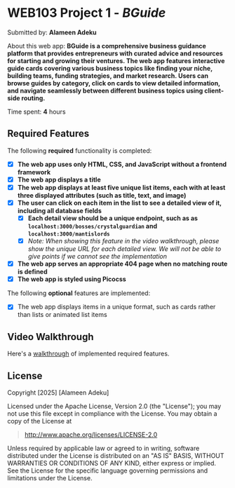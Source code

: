 # WEB103 Project 1 - _BGuide_

Submitted by: **Alameen Adeku**

About this web app: **BGuide is a comprehensive business guidance platform that provides entrepreneurs with curated advice and resources for starting and growing their ventures. The web app features interactive guide cards covering various business topics like finding your niche, building teams, funding strategies, and market research. Users can browse guides by category, click on cards to view detailed information, and navigate seamlessly between different business topics using client-side routing.**

Time spent: **4** hours

## Required Features

The following **required** functionality is completed:

<!-- Make sure to check off completed functionality below -->

- [x] **The web app uses only HTML, CSS, and JavaScript without a frontend framework**
- [x] **The web app displays a title**
- [x] **The web app displays at least five unique list items, each with at least three displayed attributes (such as title, text, and image)**
- [x] **The user can click on each item in the list to see a detailed view of it, including all database fields**
  - [x] **Each detail view should be a unique endpoint, such as as `localhost:3000/bosses/crystalguardian` and `localhost:3000/mantislords`**
  - [x] _Note: When showing this feature in the video walkthrough, please show the unique URL for each detailed view. We will not be able to give points if we cannot see the implementation_
- [x] **The web app serves an appropriate 404 page when no matching route is defined**
- [x] **The web app is styled using Picocss**

The following **optional** features are implemented:

- [x] The web app displays items in a unique format, such as cards rather than lists or animated list items

## Video Walkthrough

Here's a [walkthrough](https://imgur.com/gallery/bguide-web-103-project-1-PkZbLVb) of implemented required features.

## License

Copyright [2025] [Alameen Adeku]

Licensed under the Apache License, Version 2.0 (the "License"); you may not use this file except in compliance with the License. You may obtain a copy of the License at

> http://www.apache.org/licenses/LICENSE-2.0

Unless required by applicable law or agreed to in writing, software distributed under the License is distributed on an "AS IS" BASIS, WITHOUT WARRANTIES OR CONDITIONS OF ANY KIND, either express or implied. See the License for the specific language governing permissions and limitations under the License.
